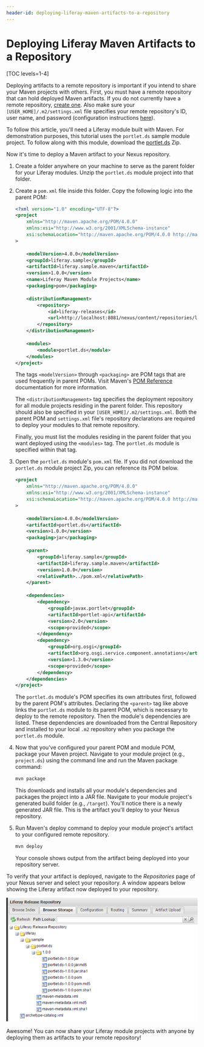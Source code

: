 ```yaml
---
header-id: deploying-liferay-maven-artifacts-to-a-repository
---
```


# Deploying Liferay Maven Artifacts to a Repository

[TOC levels=1-4]

Deploying artifacts to a remote repository is important if you intend to share
your Maven projects with others. First, you must have a remote repository that
can hold deployed Maven artifacts. If you do not currently have a remote
repository,
[create one](/docs/7-2/reference/-/knowledge_base/reference/creating-a-maven-repository).
Also make sure your `[USER_HOME]/.m2/settings.xml` file specifies your remote
repository's ID, user name, and password (configuration instructions
[here](/docs/7-2/reference/-/knowledge_base/reference/configuring-local-maven-settings-to-access-repositories)).

To follow this article, you'll need a Liferay module built with Maven. For
demonstration purposes, this tutorial uses the `portlet.ds` sample module
project. To follow along with this module, download the
[portlet.ds](https://dev.liferay.com/documents/10184/656312/portlet.ds.zip)
Zip. 

<!-- TODO: Upload Zip file to new site when available. -Cody -->

Now it's time to deploy a Maven artifact to your Nexus repository.

1.  Create a folder anywhere on your machine to serve as the parent folder
    for your Liferay modules. Unzip the `portlet.ds` module project into that
    folder.

2.  Create a `pom.xml` file inside this folder. Copy the following logic into
    the parent POM:

    ```xml
    <?xml version="1.0" encoding="UTF-8"?>
    <project
        xmlns="http://maven.apache.org/POM/4.0.0"
        xmlns:xsi="http://www.w3.org/2001/XMLSchema-instance"
        xsi:schemaLocation="http://maven.apache.org/POM/4.0.0 http://maven.apache.org/xsd/maven-4.0.0.xsd"
    >

        <modelVersion>4.0.0</modelVersion>
        <groupId>liferay.sample</groupId>
        <artifactId>liferay.sample.maven</artifactId>
        <version>1.0.0</version>
        <name>Liferay Maven Module Projects</name>
        <packaging>pom</packaging>

        <distributionManagement>
            <repository>
                <id>liferay-releases</id>
                <url>http://localhost:8081/nexus/content/repositories/liferay-releases</url>
            </repository>
        </distributionManagement>

        <modules>
            <module>portlet.ds</module>
        </modules>
    </project>
    ```

    The tags `<modelVersion>` through `<packaging>` are POM tags that are
    used frequently in parent POMs. Visit Maven's
    [POM Reference](https://maven.apache.org/pom.html) documentation for more
    information.

    The `<distributionManagement>` tag specifies the deployment repository for
    all module projects residing in the parent folder. This repository should
    also be specified in your `[USER_HOME]/.m2/settings.xml`. Both the parent
    POM and `settings.xml` file's repository declarations are required to deploy
    your modules to that remote repository.

    Finally, you must list the modules residing in the parent folder that you
    want deployed using the `<modules>` tag. The `portlet.ds` module is
    specified within that tag.

3.  Open the `portlet.ds` module's `pom.xml` file. If you did not download the
    `portlet.ds` module project Zip, you can reference its POM below. 

    ```xml
    <project
        xmlns="http://maven.apache.org/POM/4.0.0"
        xmlns:xsi="http://www.w3.org/2001/XMLSchema-instance"
        xsi:schemaLocation="http://maven.apache.org/POM/4.0.0 http://maven.apache.org/xsd/maven-4.0.0.xsd"
    >

        <modelVersion>4.0.0</modelVersion>
        <artifactId>portlet.ds</artifactId>
        <version>1.0.0</version>
        <packaging>jar</packaging>

        <parent>
            <groupId>liferay.sample</groupId>
            <artifactId>liferay.sample.maven</artifactId>
            <version>1.0.0</version>
            <relativePath>../pom.xml</relativePath>
        </parent>

        <dependencies>
            <dependency>
                <groupId>javax.portlet</groupId>
                <artifactId>portlet-api</artifactId>
                <version>2.0</version>
                <scope>provided</scope>
            </dependency>
            <dependency>
                <groupId>org.osgi</groupId>
                <artifactId>org.osgi.service.component.annotations</artifactId>
                <version>1.3.0</version>
                <scope>provided</scope>
            </dependency>
        </dependencies>
    </project>
    ```

    The `portlet.ds` module's POM specifies its own attributes first, followed
    by the parent POM's attributes. Declaring the `<parent>` tag like above
    links the `portlet.ds` module to its parent POM, which is necessary to
    deploy to the remote repository. Then the module's dependencies are listed.
    These dependencies are downloaded from the Central Repository and
    installed to your local `.m2` repository when you package the `portlet.ds`
    module.

4.  Now that you've configured your parent POM and module POM, package your
    Maven project. Navigate to your module project (e.g., `project.ds`) using
    the command line and run the Maven package command:

    ```bash
    mvn package
    ```

    This downloads and installs all your module's dependencies and packages the
    project into a JAR file. Navigate to your module project's generated build
    folder (e.g., `/target`). You'll notice there is a newly generated JAR file.
    This is the artifact you'll deploy to your Nexus repository.

5.  Run Maven's deploy command to deploy your module project's artifact to your
    configured remote repository.

    ```bash
    mvn deploy
    ```

    Your console shows output from the artifact being deployed into your
    repository server.

To verify that your artifact is deployed, navigate to the *Repositories* page of
your Nexus server and select your repository. A window appears below showing
the Liferay artifact now deployed to your repository.

![Figure 1: Your repository server now provides access to your Liferay Maven artifacts.](../../../images/maven-verify-deployment.png)

Awesome! You can now share your Liferay module projects with anyone by deploying
them as artifacts to your remote repository!
